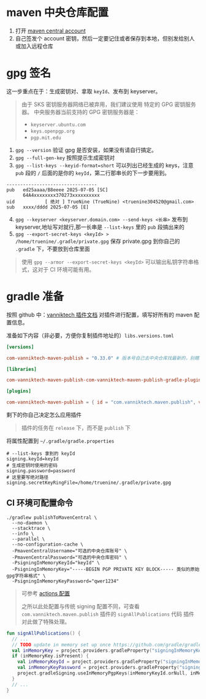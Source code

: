 # maven 中央仓库配置

1. 打开 [maven central account](https://central.sonatype.com/account)
2. 自己签发个 account 密钥，然后一定要记住或者保存到本地，但别发给别人或加入远程仓库

# gpg 签名

这一步重点在于：生成密钥对、拿取 `keyId`、发布到 keyserver。

> 由于 SKS 密钥服务器网络已被弃用，我们建议使用 特定的 GPG 密钥服务器。 中央服务器当前支持的 GPG 密钥服务器是：
>
> - `keyserver.ubuntu.com`
> - `keys.openpgp.org`
> - `pgp.mit.edu`

1. `gpg --version` 验证 gpg 是否安装，如果没有请自行搞定。
2. `gpg --full-gen-key` 按照提示生成密钥对
3. `gpg --list-keys --keyid-format=short` 可以列出已经生成的 keys，注意 `pub` 段的 `/` 后面的是你的 `keyId`，第二行那串长的下一步要用到。

```text
---------------------------------
pub   ed25aaaa/B8eeee 2025-07-05 [SC]
      64A4xxxxxxxx370273xxxxxxxxxx
uid           [ 绝对 ] TrueNine (TrueNine) <truenine304520@gmail.com>
sub   xxxx/dddd 2025-07-05 [E]
```

4. `gpg --keyserver <keyserver.domain.com> --send-keys <长串>` 发布到 keyserver,地址写对就行,那一长串是 `--list-keys` 里的 `pub`
   段搞出来的
5. `gpg --export-secret-keys <keyId> > /home/truenine/.gradle/private.gpg` 保存 private.gpg 到你自己的 `.gradle` 下，不要放到仓库里面

> 使用 `gpg --armor --export-secret-keys <keyId>` 可以输出私钥字符串格式，这对于 CI 环境可能有用。

# gradle 准备

按照 github 中：[vanniktech 插件文档](https://github.com/vanniktech/gradle-maven-publish-plugin) 对插件进行配置，填写好所有的 maven 配置信息。

准备如下内容（非必要，方便你复制插件地址的）`libs.versions.toml`

```toml
[versions]

com-vanniktech-maven-publish = "0.33.0" # 版本号自己去中央仓库找最新的，别瞎比赖赖照抄然后错误找我

[libraries]

com-vanniktech-maven-publish-com-vanniktech-maven-publish-gradle-plugin = { module = "com.vanniktech.maven.publish:com.vanniktech.maven.publish.gradle.plugin", version.ref = "com-vanniktech-maven-publish" }

[plugins]

com-vanniktech-maven-publish = { id = "com.vanniktech.maven.publish", version.ref = "com-vanniktech-maven-publish" }

```

剩下的你自己决定怎么应用插件
> 插件的任务在 `release` 下，而不是 `publish` 下

将属性配置到 `~/.gradle/gradle.properties`

```properties
# --list-keys 拿到的 keyId
signing.keyId=keyId
# 生成密钥时使用的密码
signing.password=password
# 这里要写绝对路径
signing.secretKeyRingFile=/home/truenine/.gradle/private.gpg
```

## CI 环境可配置命令

```shell
./gradlew publishToMavenCentral \
  --no-daemon \
  --stacktrace \
  --info \
  --parallel \
  --no-configuration-cache \
  -PmavenCentralUsername="可选的中央仓库账号" \
  -PmavenCentralPassword="可选的中央仓库密码" \
  -PsigningInMemoryKeyId="keyId" \
  -PsigningInMemoryKey="-----BEGIN PGP PRIVATE KEY BLOCK----- 类似的原始gpg字符串格式" \
  -PsigningInMemoryKeyPassword="qwer1234"
```

> 可参考 [actions 配置](/.github/workflows/maven-central-publish.yaml)
>
> 之所以此处配置与传统 signing 配置不同，可查看 `com.vanniktech.maven.publish` 插件的 `signAllPublications` 代码
> 插件对此做了特殊处理。

```kotlin
fun signAllPublications() {
  // ...
  // TODO update in memory set up once https://github.com/gradle/gradle/issues/16056 is implemented
  val inMemoryKey = project.providers.gradleProperty("signingInMemoryKey")
  if (inMemoryKey.isPresent) {
    val inMemoryKeyId = project.providers.gradleProperty("signingInMemoryKeyId")
    val inMemoryKeyPassword = project.providers.gradleProperty("signingInMemoryKeyPassword").orElse("")
    project.gradleSigning.useInMemoryPgpKeys(inMemoryKeyId.orNull, inMemoryKey.get(), inMemoryKeyPassword.get())
  }
  // ...
}
```
